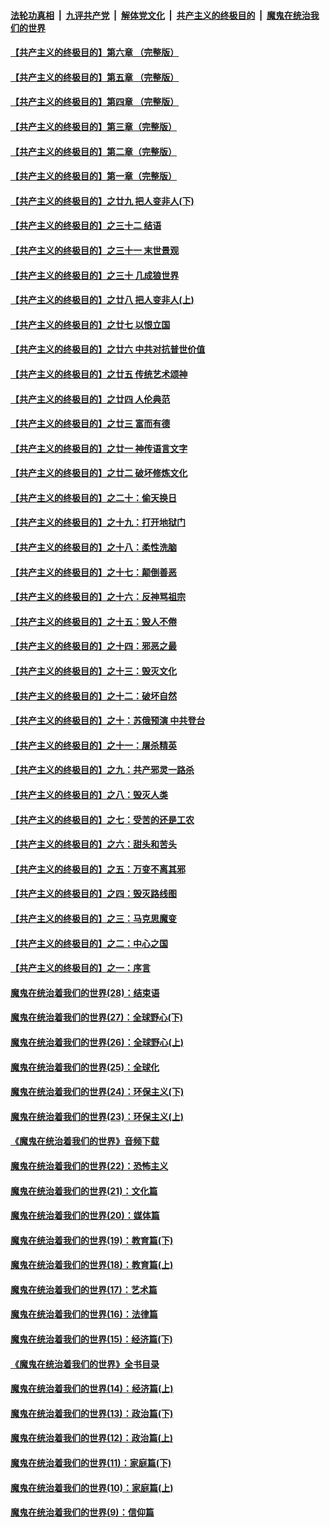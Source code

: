 

####  [法轮功真相](../../../../basic/blob/master/README.md?t=05121201) &nbsp;|&nbsp; [九评共产党](../../../../9ping.md/blob/master/README.md?t=05121201) &nbsp;|&nbsp; [解体党文化](../../../../jtdwh.md/blob/master/README.md?t=05121201)  &nbsp;|&nbsp; [共产主义的终极目的](../../../../gczydzjmd.md/blob/master/README.md?t=05121201) &nbsp;|&nbsp; [魔鬼在统治我们的世界](../../../../mgztzwmdsj.md/blob/master/README.md?t=05121201) 

#### [【共产主义的终极目的】第六章 （完整版）](../pages/nsc422/n11428913.md?t=05121201) 

#### [【共产主义的终极目的】第五章 （完整版）](../pages/nsc422/n11428912.md?t=05121201) 

#### [【共产主义的终极目的】第四章 （完整版）](../pages/nsc422/n11428907.md?t=05121201) 

#### [【共产主义的终极目的】第三章（完整版）](../pages/nsc422/n11428848.md?t=05121201) 

#### [【共产主义的终极目的】第二章（完整版）](../pages/nsc422/n11428831.md?t=05121201) 

#### [【共产主义的终极目的】第一章（完整版）](../pages/nsc422/n11417651.md?t=05121201) 

#### [【共产主义的终极目的】之廿九 把人变非人(下)](../pages/nsc422/n11344140.md?t=05121201) 

#### [【共产主义的终极目的】之三十二 结语](../pages/nsc422/n11360535.md?t=05121201) 

#### [【共产主义的终极目的】之三十一 末世景观](../pages/nsc422/n11351129.md?t=05121201) 

#### [【共产主义的终极目的】之三十 几成狼世界](../pages/nsc422/n11348280.md?t=05121201) 

#### [【共产主义的终极目的】之廿八 把人变非人(上)](../pages/nsc422/n11340492.md?t=05121201) 

#### [【共产主义的终极目的】之廿七 以恨立国](../pages/nsc422/n11336944.md?t=05121201) 

#### [【共产主义的终极目的】之廿六 中共对抗普世价值](../pages/nsc422/n11324785.md?t=05121201) 

#### [【共产主义的终极目的】之廿五 传统艺术颂神](../pages/nsc422/n11296396.md?t=05121201) 

#### [【共产主义的终极目的】之廿四 人伦典范](../pages/nsc422/n11296397.md?t=05121201) 

#### [【共产主义的终极目的】之廿三 富而有德](../pages/nsc422/n11283598.md?t=05121201) 

#### [【共产主义的终极目的】之廿一 神传语言文字](../pages/nsc422/n11263265.md?t=05121201) 

#### [【共产主义的终极目的】之廿二 破坏修炼文化](../pages/nsc422/n11245728.md?t=05121201) 

#### [【共产主义的终极目的】之二十：偷天换日](../pages/nsc422/n11238846.md?t=05121201) 

#### [【共产主义的终极目的】之十九：打开地狱门](../pages/nsc422/n11206376.md?t=05121201) 

#### [【共产主义的终极目的】之十八：柔性洗脑](../pages/nsc422/n11199994.md?t=05121201) 

#### [【共产主义的终极目的】之十七：颠倒善恶](../pages/nsc422/n11179782.md?t=05121201) 

#### [【共产主义的终极目的】之十六：反神骂祖宗](../pages/nsc422/n11166798.md?t=05121201) 

#### [【共产主义的终极目的】之十五：毁人不倦](../pages/nsc422/n11166792.md?t=05121201) 

#### [【共产主义的终极目的】之十四：邪恶之最](../pages/nsc422/n11150249.md?t=05121201) 

#### [【共产主义的终极目的】之十三：毁灭文化](../pages/nsc422/n11135227.md?t=05121201) 

#### [【共产主义的终极目的】之十二：破坏自然](../pages/nsc422/n11135214.md?t=05121201) 

#### [【共产主义的终极目的】之十：苏俄预演 中共登台](../pages/nsc422/n11118424.md?t=05121201) 

#### [【共产主义的终极目的】之十一：屠杀精英](../pages/nsc422/n11118442.md?t=05121201) 

#### [【共产主义的终极目的】之九：共产邪灵一路杀](../pages/nsc422/n11114139.md?t=05121201) 

#### [【共产主义的终极目的】之八：毁灭人类](../pages/nsc422/n11108503.md?t=05121201) 

#### [【共产主义的终极目的】之七：受苦的还是工农](../pages/nsc422/n11101809.md?t=05121201) 

#### [【共产主义的终极目的】之六：甜头和苦头](../pages/nsc422/n11096971.md?t=05121201) 

#### [【共产主义的终极目的】之五：万变不离其邪](../pages/nsc422/n11091285.md?t=05121201) 

#### [【共产主义的终极目的】之四：毁灭路线图](../pages/nsc422/n11086284.md?t=05121201) 

#### [【共产主义的终极目的】之三：马克思魔变](../pages/nsc422/n11061941.md?t=05121201) 

#### [【共产主义的终极目的】之二：中心之国](../pages/nsc422/n11047728.md?t=05121201) 

#### [【共产主义的终极目的】之一：序言](../pages/nsc422/n11086077.md?t=05121201) 

#### [魔鬼在统治着我们的世界(28)：结束语](../pages/nsc422/n10936246.md?t=05121201) 

#### [魔鬼在统治着我们的世界(27)：全球野心(下)](../pages/nsc422/n10928319.md?t=05121201) 

#### [魔鬼在统治着我们的世界(26)：全球野心(上)](../pages/nsc422/n10900318.md?t=05121201) 

#### [魔鬼在统治着我们的世界(25)：全球化](../pages/nsc422/n10788205.md?t=05121201) 

#### [魔鬼在统治着我们的世界(24)：环保主义(下)](../pages/nsc422/n10695307.md?t=05121201) 

#### [魔鬼在统治着我们的世界(23)：环保主义(上)](../pages/nsc422/n10688613.md?t=05121201) 

#### [《魔鬼在统治着我们的世界》音频下载](../pages/nsc422/n10635553.md?t=05121201) 

#### [魔鬼在统治着我们的世界(22)：恐怖主义](../pages/nsc422/n10614727.md?t=05121201) 

#### [魔鬼在统治着我们的世界(21)：文化篇](../pages/nsc422/n10597706.md?t=05121201) 

#### [魔鬼在统治着我们的世界(20)：媒体篇](../pages/nsc422/n10586579.md?t=05121201) 

#### [魔鬼在统治着我们的世界(19)：教育篇(下)](../pages/nsc422/n10564808.md?t=05121201) 

#### [魔鬼在统治着我们的世界(18)：教育篇(上)](../pages/nsc422/n10526970.md?t=05121201) 

#### [魔鬼在统治着我们的世界(17)：艺术篇](../pages/nsc422/n10499093.md?t=05121201) 

#### [魔鬼在统治着我们的世界(16)：法律篇](../pages/nsc422/n10485969.md?t=05121201) 

#### [魔鬼在统治着我们的世界(15)：经济篇(下)](../pages/nsc422/n10469975.md?t=05121201) 

#### [《魔鬼在统治着我们的世界》全书目录](../pages/nsc422/n10464261.md?t=05121201) 

#### [魔鬼在统治着我们的世界(14)：经济篇(上)](../pages/nsc422/n10457370.md?t=05121201) 

#### [魔鬼在统治着我们的世界(13)：政治篇(下)](../pages/nsc422/n10448270.md?t=05121201) 

#### [魔鬼在统治着我们的世界(12)：政治篇(上)](../pages/nsc422/n10444576.md?t=05121201) 

#### [魔鬼在统治着我们的世界(11)：家庭篇(下)](../pages/nsc422/n10440961.md?t=05121201) 

#### [魔鬼在统治着我们的世界(10)：家庭篇(上)](../pages/nsc422/n10435448.md?t=05121201) 

#### [魔鬼在统治着我们的世界(9)：信仰篇](../pages/nsc422/n10432159.md?t=05121201) 

